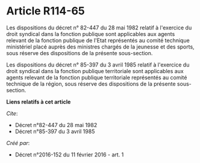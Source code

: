 # Article R114-65

Les dispositions du décret n° 82-447 du 28 mai 1982 relatif à l'exercice du droit syndical dans la fonction publique sont
applicables aux agents relevant de la fonction publique de l'Etat représentés au comité technique ministériel placé auprès
des ministres chargés de la jeunesse et des sports, sous réserve des dispositions de la présente sous-section. 

Les dispositions du décret n° 85-397 du 3 avril 1985 relatif à l'exercice du droit syndical dans la fonction publique
territoriale sont applicables aux agents relevant de la fonction publique territoriale représentés au comité technique de la
région, sous réserve des dispositions de la présente sous-section.

**Liens relatifs à cet article**

_Cite_:

  - Décret n°82-447 du 28 mai 1982
  - Décret n°85-397 du 3 avril 1985

_Créé par_:

  - Décret n°2016-152 du 11 février 2016 - art. 1
